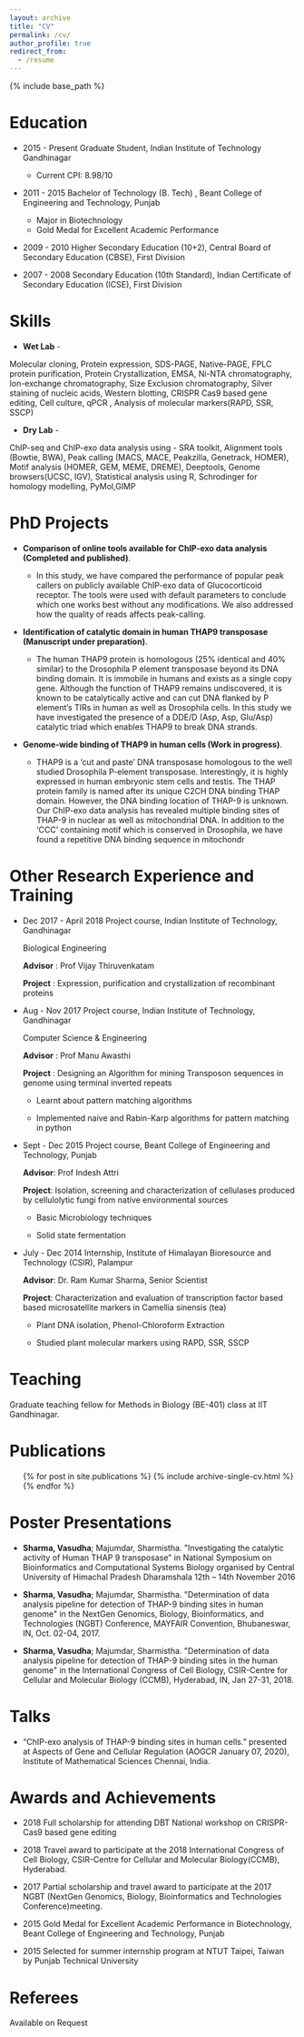 ```yaml
---
layout: archive
title: "CV"
permalink: /cv/
author_profile: true
redirect_from:
  - /resume
---
```


{% include base_path %}

Education
======
* 2015 - Present Graduate Student, Indian Institute of Technology Gandhinagar
  * Current CPI: 8.98/10

* 2011 - 2015 Bachelor of Technology (B. Tech) , Beant College of Engineering and
Technology, Punjab
  * Major in Biotechnology
  * Gold Medal for Excellent Academic Performance

* 2009 - 2010 Higher Secondary Education (10+2), Central Board of Secondary
Education (CBSE), First Division

* 2007 - 2008 Secondary Education (10th Standard), Indian Certificate of Secondary
Education (ICSE), First Division

Skills
======
* **Wet Lab** -

Molecular cloning, Protein expression, SDS-PAGE, Native-PAGE, FPLC protein purification, Protein Crystallization, EMSA, Ni-NTA
chromatography, Ion-exchange chromatography, Size Exclusion chromatography, Silver staining of nucleic acids, Western blotting,
CRISPR Cas9 based gene editing, Cell culture, qPCR , Analysis of molecular markers(RAPD, SSR, SSCP)

* **Dry Lab** - 

ChIP-seq and ChIP-exo data analysis using - SRA toolkit, Alignment tools (Bowtie, BWA), Peak calling (MACS, MACE, Peakzilla, Genetrack, HOMER), Motif analysis (HOMER, GEM, MEME, DREME), Deeptools, Genome browsers(UCSC, IGV), Statistical analysis using R,  Schrodinger for homology modelling, PyMol,GIMP

PhD Projects
====

* **Comparison of online tools available for ChIP-exo data analysis (Completed and published)**.

  * In this study, we have compared the performance of popular peak callers on publicly
available ChIP-exo data of Glucocorticoid receptor. The tools were used with default
parameters to conclude which one works best without any modifications. We also addressed
how the quality of reads affects peak-calling.

* **Identification of catalytic domain in human THAP9 transposase (Manuscript under
preparation)**. 

  * The human THAP9 protein is homologous (25% identical and 40% similar) to the Drosophila
P element transposase beyond its DNA binding domain. It is immobile in humans and exists
as a single copy gene. Although the function of THAP9 remains undiscovered, it is known to
be catalytically active and can cut DNA flanked by P element’s TIRs in human as well as
Drosophila cells. In this study we have investigated the presence of a DDE/D (Asp, Asp,
Glu/Asp) catalytic triad which enables THAP9 to break DNA strands.

* **Genome-wide binding of THAP9 in human cells (Work in progress)**.

  * THAP9 is a ‘cut and paste’ DNA transposase homologous to the well studied Drosophila
P-element transposase. Interestingly, it is highly expressed in human embryonic stem cells
and testis. The THAP protein family is named after its unique C2CH DNA binding THAP
domain. However, the DNA binding location of THAP-9 is unknown. Our ChIP-exo data
analysis has revealed multiple binding sites of THAP-9 in nuclear as well as mitochondrial
DNA. In addition to the ‘CCC’ containing motif which is conserved in Drosophila, we have
found a repetitive DNA binding sequence in mitochondr


Other Research Experience and Training 
======
* Dec 2017 - April 2018 Project course, Indian Institute of Technology, Gandhinagar 
  
  Biological Engineering
  
  **Advisor** : Prof Vijay Thiruvenkatam
  
  **Project** : Expression, purification and crystallization of recombinant proteins

* Aug - Nov 2017 Project course, Indian Institute of Technology, Gandhinagar 
  
  Computer Science & Engineering
  
  **Advisor** : Prof Manu Awasthi
  
  **Project** : Designing an Algorithm for mining Transposon sequences in genome using terminal inverted repeats
  
  * Learnt about pattern matching algorithms
  
  * Implemented naive and Rabin-Karp algorithms for pattern matching in python
    
* Sept - Dec 2015 Project course, Beant College of Engineering and Technology, Punjab
  
  **Advisor**: Prof Indesh Attri
  
  **Project**: Isolation, screening and characterization of cellulases produced by cellulolytic fungi from native environmental sources
  
    * Basic Microbiology techniques
  
    * Solid state fermentation
    
* July - Dec 2014 Internship, Institute of Himalayan Bioresource and Technology (CSIR), Palampur
  
  **Advisor**: Dr. Ram Kumar Sharma, Senior Scientist
  
  **Project**: Characterization and evaluation of transcription factor based based microsatellite markers in Camellia sinensis (tea)
  
    * Plant DNA isolation, Phenol-Chloroform Extraction
  
    * Studied plant molecular markers using RAPD, SSR, SSCP

Teaching
=====

Graduate teaching fellow for Methods in Biology (BE-401) class at IIT Gandhinagar.

Publications
======
  <ul>{% for post in site.publications %}
    {% include archive-single-cv.html %}
  {% endfor %}</ul>

Poster Presentations
=====
* **Sharma, Vasudha**; Majumdar, Sharmistha. "Investigating the catalytic activity of Human THAP
9 transposase" in National Symposium on Bioinformatics and Computational Systems
Biology organised by Central University of Himachal Pradesh Dharamshala 12th – 14th
November 2016

* **Sharma, Vasudha**; Majumdar, Sharmistha. "Determination of data analysis pipeline for
detection of THAP-9 binding sites in human genome" in the NextGen Genomics, Biology,
Bioinformatics, and Technologies (NGBT) Conference, MAYFAIR Convention, Bhubaneswar,
IN, Oct. 02-04, 2017.

* **Sharma, Vasudha**; Majumdar, Sharmistha. "Determination of data analysis pipeline for
detection of THAP-9 binding sites in the human genome" in the International Congress of
Cell Biology, CSIR-Centre for Cellular and Molecular Biology (CCMB), Hyderabad, IN, Jan
27-31, 2018.

Talks
=====

* “ChIP-exo analysis of THAP-9 binding sites in human cells.” presented at Aspects of Gene and
Cellular Regulation (AOGCR January 07, 2020), Institute of Mathematical Sciences Chennai, India.

Awards and Achievements
======
* 2018 Full scholarship for attending DBT National workshop on CRISPR-Cas9
based gene editing

* 2018 Travel award to participate at the 2018 International Congress of Cell
Biology, CSIR-Centre for Cellular and Molecular Biology(CCMB),
Hyderabad.

* 2017 Partial scholarship and travel award to participate at the 2017 NGBT
(NextGen Genomics, Biology, Bioinformatics and Technologies
Conference)meeting.

* 2015 Gold Medal for Excellent Academic Performance in Biotechnology,
Beant College of Engineering and Technology, Punjab

* 2015 Selected for summer internship program at NTUT Taipei, Taiwan by
Punjab Technical University

Referees
=====

Available on Request
